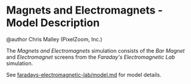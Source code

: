 # Magnets and Electromagnets - Model Description

@author Chris Malley (PixelZoom, Inc.)

The _Magnets and Electromagnets_ simulation consists of the _Bar Magnet_ and _Electromagnet_ screens from the _Faraday's Electromagnetic Lab_ simulation.

See [faradays-electromagnetic-lab/model.md](https://github.com/phetsims/faradays-electromagnetic-lab/blob/main/doc/model.md) for model details.